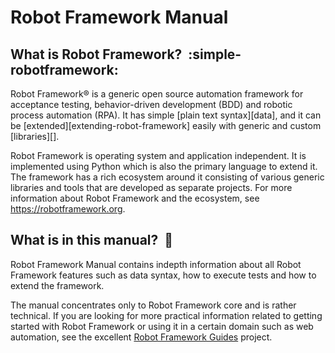 # Robot Framework Manual

## What is Robot Framework?  :simple-robotframework:

Robot Framework® is a generic open source automation framework for acceptance testing,
behavior-driven development (BDD) and robotic process automation (RPA). It has simple
[plain text syntax][data], and it can be [extended][extending-robot-framework]
easily with generic and custom [libraries][].

Robot Framework is operating system and application independent. It is implemented
using Python which is also the primary language to extend it. The framework has
a rich ecosystem around it consisting of various generic libraries and tools that
are developed as separate projects. For more information about Robot Framework and
the ecosystem, see https://robotframework.org.

## What is in this manual?  :blue_book:

Robot Framework Manual contains indepth information about all Robot Framework features
such as data syntax, how to execute tests and how to extend the framework.

The manual concentrates only to Robot Framework core and is rather technical.
If you are looking for more practical information related to getting started with
Robot Framework or using it in a certain domain such as web automation, see
the excellent [Robot Framework Guides](https://docs.robotframework.org/docs) project.
